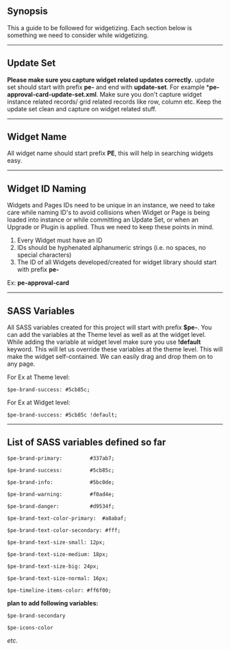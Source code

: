 ## Synopsis

This a guide to be followed for widgetizing. Each section below is something we need to consider while widgetizing.

***

## Update Set

**Please make sure you capture widget related updates correctly.** update set should start with prefix **pe-** and end with **update-set**. For example ***pe-approval-card-update-set.xml**. Make sure you don't capture widget instance related records/ grid related records like row, column etc. Keep the update set clean and capture on widget related stuff.

***

## Widget Name

All widget name should start prefix **PE**, this will help in searching widgets easy.

***

## Widget ID Naming

Widgets and Pages IDs need to be unique in an instance, we need to take care while naming ID's to avoid collisions when Widget or Page is being loaded into instance or while committing an Update Set, or when an Upgrade or Plugin is applied. Thus we need to keep these points in mind.

1. Every Widget must have an ID
2. IDs should be hyphenated alphanumeric strings (i.e. no spaces, no special characters)
3. The ID of all Widgets developed/created for widget library should start with prefix **pe-**

Ex: **pe-approval-card**

***


## SASS Variables

All SASS variables created for this project will start with prefix **$pe-**. You can add the variables at the Theme level as well as at the widget level.
While adding the variable at widget level make sure you use **!default** keyword. This will let us override these variables at the theme level. This will make the widget self-contained. We can easily drag and drop them on to any page.

For Ex at Theme level:

`$pe-brand-success: #5cb85c;`

For Ex at Widget level:

`$pe-brand-success: #5cb85c !default;`

***

## List of SASS variables defined so far

`$pe-brand-primary:         #337ab7;`

`$pe-brand-success:         #5cb85c;`

`$pe-brand-info:            #5bc0de;`

`$pe-brand-warning:         #f0ad4e;`

`$pe-brand-danger:          #d9534f;`

`$pe-brand-text-color-primary: 	#a8abaf;`

`$pe-brand-text-color-secondary: #fff;`

`$pe-brand-text-size-small: 12px;`

`$pe-brand-text-size-medium: 18px;`

`$pe-brand-text-size-big: 24px;`

`$pe-brand-text-size-normal: 16px;`

`$pe-timeline-items-color: #ff6f00;`


**plan to add following variables:**

`$pe-brand-secondary`

`$pe-icons-color`


*etc.*
